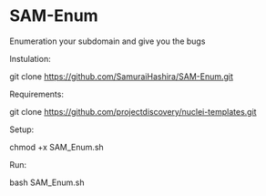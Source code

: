 # SAM-Enum
Enumeration your subdomain and give you the bugs




Instulation:

git clone https://github.com/SamuraiHashira/SAM-Enum.git

Requirements:

git clone https://github.com/projectdiscovery/nuclei-templates.git

Setup:

chmod +x SAM_Enum.sh

Run:

bash SAM_Enum.sh


